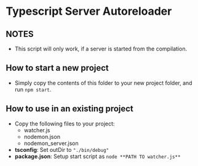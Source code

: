 # Typescript Server Autoreloader

## NOTES
- This script will only work, if a server is started from the compilation.

## How to start a new project

- Simply copy the contents of this folder to your new project folder, and run ``` npm start ```.

## How to use in an existing project

- Copy the following files to your project: 
    - watcher.js
    - nodemon.json
    - nodemon_server.json
- __tsconfig__:  Set outDir to ``` "./bin/debug" ```
- __package.json__: Setup start script as ``` node **PATH TO watcher.js** ``` 